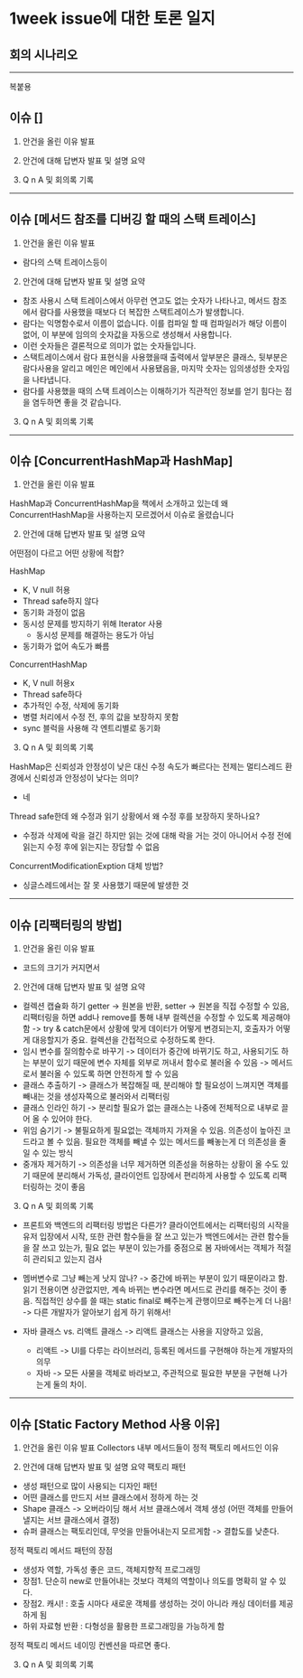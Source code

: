 # 1week issue에 대한 토론 일지
## 회의 시나리오
---
복붙용
## 이슈 []
1. 안건을 올린 이유 발표

2. 안건에 대해 답변자 발표 및 설명 요약

3. Q n A 및 회의록 기록

---

## 이슈 [메서드 참조를 디버깅 할 때의 스택 트레이스]
1. 안건을 올린 이유 발표
- 람다의 스택 트레이스등이 

2. 안건에 대해 답변자 발표 및 설명 요약
- 참조 사용시 스택 트레이스에서 아무런 연고도 없는 숫자가 나타나고, 메서드 참조에서 람다를 사용했을 때보다 더 복잡한 스택트레이스가 발생합니다.
- 람다는 익명함수로서 이름이 없습니다. 이를 컴파일 할 때 컴파일러가 해당 이름이 없어, 이 부분에 임의의 숫자값을 자동으로 생성해서 사용합니다.
- 이런 숫자들은 결론적으로 의미가 없는 숫자들입니다.
- 스택트레이스에서 람다 표현식을 사용했을때 출력에서 앞부분은 클래스, 뒷부분은 람다사용을 알리고 메인은 메인에서 사용됐음을, 마지막 숫자는 임의생성한 숫자임을 나타냅니다.
- 람다를 사용했을 때의 스택 트레이스는 이해하기가 직관적인 정보를 얻기 힘다는 점을 염두하면 좋을 것 같습니다.

3. Q n A 및 회의록 기록

---

## 이슈 [ConcurrentHashMap과 HashMap]
1. 안건을 올린 이유 발표

HashMap과 ConcurrentHashMap을 책에서 소개하고 있는데 왜 ConcurrentHashMap을 사용하는지 모르겠어서 이슈로 올렸습니다

2. 안건에 대해 답변자 발표 및 설명 요약

어떤점이 다르고 어떤 상황에 적합?

HashMap
- K, V null 허용
- Thread safe하지 않다
- 동기화 과정이 없음
- 동시성 문제를 방지하기 위해 Iterator 사용
  - 동시성 문제를 해결하는 용도가 아님
- 동기화가 없어 속도가 빠름

ConcurrentHashMap
- K, V null 허용x
- Thread safe하다
- 추가적인 수정, 삭제에 동기화
- 병렬 처리에서 수정 전, 후의 값을 보장하지 못함
- sync 블럭을 사용해 각 엔트리별로 동기화

3. Q n A 및 회의록 기록

HashMap은 신뢰성과 안정성이 낮은 대신 수정 속도가 빠르다는 전제는 멀티스레드 환경에서 신뢰성과 안정성이 낮다는 의미?
- 네

Thread safe한데 왜 수정과 읽기 상황에서 왜 수정 후를 보장하지 못하나요?
- 수정과 삭제에 락을 걸긴 하지만 읽는 것에 대해 락을 거는 것이 아니어서 수정 전에 읽는지 수정 후에 읽는지는 장담할 수 없음

ConcurrentModificationExption 대체 방법?
- 싱글스레드에서는 잘 못 사용했기 때문에 발생한 것
---


## 이슈 [리팩터링의 방법]
1. 안건을 올린 이유 발표
- 코드의 크기가 커지면서 

2. 안건에 대해 답변자 발표 및 설명 요약
- 컬렉션 캡슐화 하기
  getter -> 원본을 반환, setter -> 원본을 직접 수정할 수 있음, 리팩터링을 하면 add나 remove를 통해 내부 컬렉션을 수정할 수 있도록 제공해야함
  -> try & catch문에서 상황에 맞게 데이터가 어떻게 변경되는지, 호출자가 어떻게 대응할지가 중요. 컬렉션을 간접적으로 수정하도록 한다.
- 임시 변수를 질의함수로 바꾸기
  -> 데이터가 중간에 바뀌기도 하고, 사용되기도 하는 부분이 있기 때문에 변수 자체를 외부로 꺼내서 함수로 불러올 수 있음
  -> 메서드로서 불러올 수 있도록 하면 안전하게 할 수 있음
- 클래스 추출하기
  -> 클래스가 복잡해질 때, 분리해야 할 필요성이 느껴지면 객체를 빼내는 것을 생성자쪽으로 불러와서 리팩터링
- 클래스 인라인 하기
  -> 분리할 필요가 없는 클래스는 나중에 전체적으로 내부로 끌어 올 수 있어야 한다.
- 위임 숨기기
  -> 불필요하게 필요없는 객체까지 가져올 수 있음. 의존성이 높아진 코드라고 볼 수 있음. 필요한 객체를 빼낼 수 있는 메서드를 빼놓는게 더 의존성을 줄일 수 있는 방식
- 중개자 제거하기
  -> 의존성을 너무 제거하면 의존성을 허용하는 상황이 올 수도 있기 때문에 분리해서 가독성, 클라이언트 입장에서 편리하게 사용할 수 있도록 리팩터링하는 것이 좋음

3. Q n A 및 회의록 기록
- 프론트와 백엔드의 리팩터링 방법은 다른가?
  클라이언트에서는 리팩터링의 시작을 유저 입장에서 시작, 또한 관련 함수들을 잘 쓰고 있는가 백엔드에서는 관련 함수들을 잘 쓰고 있는가, 필요 없는 부분이 있는가를 중점으로 봄
  자바에서는 객체가 적절히 관리되고 있는지 검사

- 멤버변수로 그냥 빼는게 낫지 않나?
  -> 중간에 바뀌는 부분이 있기 때문이라고 함. 읽기 전용이면 상관없지만, 계속 바뀌는 변수라면 메서드로 관리를 해주는 것이 좋음.
  직접적인 상수를 쓸 때는 static final로 빼주는게 관행이므로 빼주는게 더 나음! -> 다른 개발자가 알아보기 쉽게 하기 위해서!

- 자바 클래스 vs. 리액트 클래스
  -> 리액트 클래스는 사용을 지양하고 있음,
    - 리액트 -> UI를 다루는 라이브러리, 등록된 메서드를 구현해야 하는게 개발자의 의무
    - 자바 -> 모든 사물을 객체로 바라보고, 주관적으로 필요한 부분을 구현해 나가는게 둘의 차이.

---

## 이슈 [Static Factory Method 사용 이유]
1. 안건을 올린 이유 발표
Collectors 내부 메서드들이 정적 팩토리 메서드인 이유

2. 안건에 대해 답변자 발표 및 설명 요약
팩토리 패턴
- 생성 패턴으로 많이 사용되는 디자인 패턴
- 어떤 클래스를 만드지 서브 클래스에서 정하게 하는 것
- Shape 클래스 -> 오버라이딩 해서 서브 클래스에서 객체 생성 (어떤 객체를 만들어낼지는 서브 클래스에서 결정)
- 슈퍼 클래스는 팩토리인데, 무엇을 만들어내는지 모르게함 -> 결합도를 낮춘다.

정적 팩토리 메서드 패턴의 장점
- 생성자 역할, 가독성 좋은 코드, 객체지향적 프로그래밍
- 장점1. 단순히 new로 만들어내는 것보다 객체의 역할이나 의도를 명확히 알 수 있다.
- 장점2. 캐시! : 호출 시마다 새로운 객체를 생성하는 것이 아니라 캐싱 데이터를 제공하게 됨
- 하위 자료형 반환 : 다형성을 활용한 프로그래밍을 가능하게 함

정적 팩토리 메서드 네이밍 컨벤션을 따르면 좋다.

3. Q n A 및 회의록 기록
